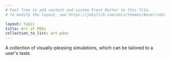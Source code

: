 ```yaml
---
# Feel free to add content and custom Front Matter to this file.
# To modify the layout, see https://jekyllrb.com/docs/themes/#overriding-theme-defaults

layout: topic
title: Art of PDEs
collection_to_list: art-pdes
---
```


A collection of visually-pleasing simulations, which can be tailored to a user's taste.
